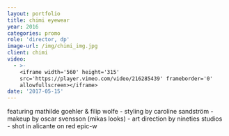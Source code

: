 ```yaml
---
layout: portfolio
title: chimi eyewear
year: 2016
categories: promo
role: 'director, dp'
image-url: /img/chimi_img.jpg
client: chimi
video:
  - >-
    <iframe width='560' height='315'
    src='https://player.vimeo.com/video/216285439' frameborder='0'
    allowfullscreen></iframe>
date: '2017-05-15'
---
```


featuring mathilde goehler & filip wolfe - 
styling by caroline sandström - 
makeup by oscar svensson (mikas looks) - 
art direction by nineties studios - 
shot in alicante on red epic-w
